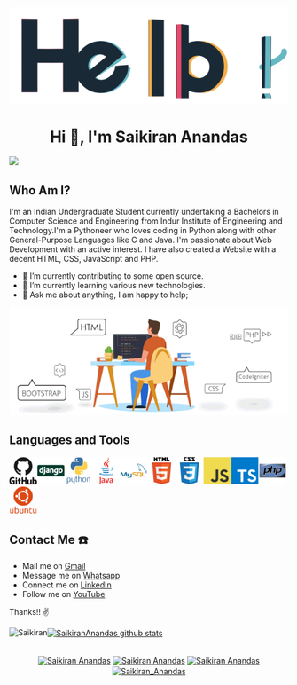 <p align="center"> <img src="https://github.com/Saikiran-Anandas/Saikiran-Anandas/blob/main/assets/hello.gif" alt="hello" /> </p>
<h1 align="center">Hi 👋, I'm Saikiran Anandas</h1>


![](https://visitor-badge.glitch.me/badge?page_id=Saikiran-Anandas.Saikiran-Anandas)


## Who Am I?

I'm an Indian Undergraduate Student currently undertaking a Bachelors in Computer Science and Engineering from Indur Institute of Engineering and Technology.I'm a Pythoneer who loves coding in Python along with other General-Purpose Languages like C and Java. I'm passionate about Web Development with an active interest. I have also created a Website with a decent HTML, CSS, JavaScript and PHP. 

- 🔭 I’m currently contributing to some open source.
- 🌱 I’m currently learning various new technologies.
- 💬 Ask me about anything, I am happy to help;

<p align="center"> <img src="https://github.com/Saikiran-Anandas/Saikiran-Anandas/blob/main/assets/My-work.gif" alt="codergif" /> </p>

## Languages and Tools  

<img src="https://github.com/devicons/devicon/blob/master/icons/github/github-original-wordmark.svg" alt="github" width="50" height="50"/><img src="https://github.com/devicons/devicon/blob/master/icons/django/django-original.svg" alt="django" width="50" height="50"/><img src="https://github.com/devicons/devicon/blob/master/icons/python/python-original-wordmark.svg" alt="python" width="50" height="50"/><img src="https://github.com/devicons/devicon/blob/master/icons/java/java-original-wordmark.svg" alt="java" width="50" height="50"/><img src="https://github.com/devicons/devicon/blob/master/icons/mysql/mysql-original-wordmark.svg" alt="mySql" width="50" height="50"/><img src="https://github.com/devicons/devicon/blob/master/icons/html5/html5-original-wordmark.svg" alt="html5" width="50" height="50"/><img
src="https://github.com/devicons/devicon/blob/master/icons/css3/css3-original-wordmark.svg" alt="css3" width="50" height="50"/><img
src="https://github.com/devicons/devicon/blob/master/icons/javascript/javascript-original.svg" alt="Javascript" width="50" height="50"/><img
src="https://github.com/devicons/devicon/blob/master/icons/typescript/typescript-original.svg" alt="Typescript" width="50" height="50"/><img
src="https://github.com/devicons/devicon/blob/master/icons/php/php-original.svg" alt="php" width="50" height="50"/><img
src="https://github.com/devicons/devicon/blob/master/icons/ubuntu/ubuntu-plain-wordmark.svg" alt="php" width="50" height="50"/>

## Contact Me ☎️

* Mail me on [Gmail](mailto:saikirananandas1234@gmail.com) 
* Message me on  [Whatsapp](https://wa.me/919381521145)
* Connect me on [LinkedIn](linkedin.com/in/SaikiranAnandas)
* Follow me on  [YouTube](https://www.youtube.com/c/TECHBOYSAIKIRAN)

Thanks!! ✌️

<!--
<a href=https://github-readme-stats.vercel.app">
-->
  <img align="left" src="https://github-readme-stats.vercel.app/api/top-langs/?username=Saikiran-Anandas&layout=compact" alt="Saikiran" />
 </a>


<a href="https://github.com/Saikiran-Anandas/github-readme-stats">
  <img align="center" src="https://github-readme-stats.vercel.app/api?username=Saikiran-Anandas&show_icons=true&theme=radical&count_private=true" alt="SaikiranAnandas github stats" />
</a>
<br />
<br />

<p align="center">
<a href="https://www.youtube.com/c/TECHBOYSAIKIRAN?view_as=subscriber" target="blank"><img align="center" src="https://cdn.jsdelivr.net/npm/simple-icons@3.0.1/icons/youtube.svg" alt="Saikiran Anandas" height="30" width="30" /></a>
<a href="https://www.linkedin.com/in/saikirananandas/" target="blank"><img align="center" src="https://cdn.jsdelivr.net/npm/simple-icons@3.0.1/icons/linkedin.svg" alt="Saikiran Anandas" height="30" width="30" /></a>
<a href="https://www.facebook.com/SaikiranAnandas" target="blank"><img align="center" src="https://cdn.jsdelivr.net/npm/simple-icons@3.0.1/icons/facebook.svg" alt="Saikiran Anandas" height="30" width="30" /></a>
<a href="https://instagram.com/Saikiran_Anandas/" target="blank"><img align="center" src="https://cdn.jsdelivr.net/npm/simple-icons@3.0.1/icons/instagram.svg" alt="Saikiran_Anandas" height="30" width="30" /></a>
</p>

